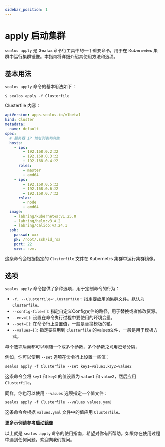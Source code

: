 ```yaml
---
sidebar_position: 1
---
```


# apply 启动集群

`sealos apply` 是 Sealos 命令行工具中的一个重要命令，用于在 Kubernetes 集群中运行集群镜像。本指南将详细介绍其使用方法和选项。

## 基本用法

`sealos apply` 命令的基本用法如下：

```shell
$ sealos apply -f Clusterfile
```

Clusterfile 内容：

```yaml
apiVersion: apps.sealos.io/v1beta1
kind: Cluster
metadata:
  name: default
spec:
  # 服务器 IP 地址列表和角色
  hosts:
    - ips:
        - 192.168.0.2:22
        - 192.168.0.3:22
        - 192.168.0.4:22
      roles:
        - master
        - amd64
    - ips:
        - 192.168.0.5:22
        - 192.168.0.6:22
        - 192.168.0.7:22
      roles:
        - node
        - amd64
  image:
    - labring/kubernetes:v1.25.0
    - labring/helm:v3.8.2
    - labring/calico:v3.24.1
  ssh:
    passwd: xxx
    pk: /root/.ssh/id_rsa
    port: 22
    user: root
```

这条命令会根据指定的 `Clusterfile` 文件在 Kubernetes 集群中运行集群镜像。

## 选项

`sealos apply` 命令提供了多种选项，用于定制命令的行为：

- `-f, --Clusterfile='Clusterfile'`: 指定要应用的集群文件。默认为 `Clusterfile`。
- `--config-file=[]`: 指定自定义Config文件的路径，用于替换或者修改资源。
- `--env=[]`: 设置在命令执行过程中要使用的环境变量。
- `--set=[]`: 在命令行上设置值，一般是替换模板的值。
- `--values=[]`: 指定要应用到 `Clusterfile` 的values文件，一般是用于模板方式。

每个选项后面都可以跟随一个或多个参数。多个参数之间用逗号分隔。

例如，你可以使用 `--set` 选项在命令行上设置一些值：

```shell
sealos apply -f Clusterfile --set key1=value1,key2=value2
```

这条命令会将 `key1` 和 `key2` 的值设置为 `value1` 和 `value2`，然后应用 `Clusterfile`。

同样，你也可以使用 `--values` 选项指定一个值文件：

```shell
sealos apply -f Clusterfile --values values.yaml
```

这条命令会根据 `values.yaml` 文件中的值应用 `Clusterfile`。

**更多示例请参考[启动镜像](https://docs.sealos.io/docs/lifecycle-management/operations/run-cluster/)**

以上就是 `sealos apply` 命令的使用指南，希望对你有所帮助。如果你在使用过程中遇到任何问题，欢迎向我们提问。
